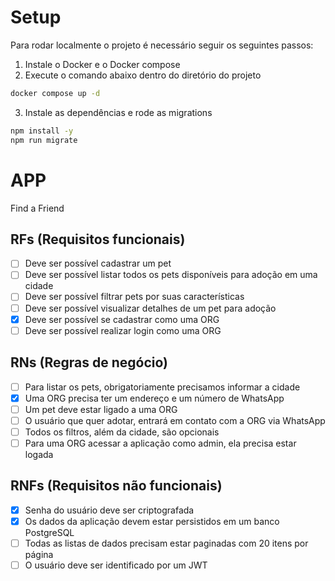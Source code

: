 # Setup
Para rodar localmente o projeto é necessário seguir os seguintes passos:

1. Instale o Docker e o Docker compose
2. Execute o comando abaixo dentro do diretório do projeto
   
```bash
docker compose up -d
```

3. Instale as dependências e rode as migrations

```bash
npm install -y
npm run migrate
```


# APP

Find a Friend

## RFs (Requisitos funcionais)

- [ ] Deve ser possível cadastrar um pet
- [ ] Deve ser possível listar todos os pets disponíveis para adoção em uma cidade
- [ ] Deve ser possível filtrar pets por suas características
- [ ] Deve ser possível visualizar detalhes de um pet para adoção
- [x] Deve ser possível se cadastrar como uma ORG
- [ ] Deve ser possível realizar login como uma ORG

## RNs (Regras de negócio)

- [ ] Para listar os pets, obrigatoriamente precisamos informar a cidade
- [x] Uma ORG precisa ter um endereço e um número de WhatsApp
- [ ] Um pet deve estar ligado a uma ORG
- [ ] O usuário que quer adotar, entrará em contato com a ORG via WhatsApp
- [ ] Todos os filtros, além da cidade, são opcionais
- [ ] Para uma ORG acessar a aplicação como admin, ela precisa estar logada
  
## RNFs (Requisitos não funcionais)

- [x] Senha do usuário deve ser criptografada
- [x] Os dados da aplicação devem estar persistidos em um banco PostgreSQL
- [ ] Todas as listas de dados precisam estar paginadas com 20 itens por página
- [ ] O usuário deve ser identificado por um JWT